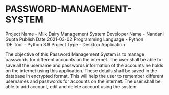 # PASSWORD-MANAGEMENT-SYSTEM
Project Name - Milk Dairy Management System
Developer Name - Nandani Gupta
Publish Date	 2021-03-02
Programming Language	- Python	 
IDE Tool - Python 3.9
Project Type	- Desktop Application

The objective of this Password Management System is to manage passwords for different accounts on the internet. The user shall be able to save all the username and passwords information of the accounts he holds on the internet using this application. These details shall be saved in the database in encrypted format. This will help the user to remember different usernames and passwords for accounts on the internet. The user shall be able to add account, edit and delete account using the system.
